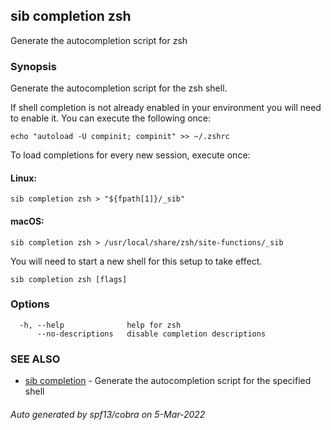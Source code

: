 ## sib completion zsh

Generate the autocompletion script for zsh

### Synopsis

Generate the autocompletion script for the zsh shell.

If shell completion is not already enabled in your environment you will need
to enable it.  You can execute the following once:

	echo "autoload -U compinit; compinit" >> ~/.zshrc

To load completions for every new session, execute once:

#### Linux:

	sib completion zsh > "${fpath[1]}/_sib"

#### macOS:

	sib completion zsh > /usr/local/share/zsh/site-functions/_sib

You will need to start a new shell for this setup to take effect.


```
sib completion zsh [flags]
```

### Options

```
  -h, --help              help for zsh
      --no-descriptions   disable completion descriptions
```

### SEE ALSO

* [sib completion](sib_completion.md)	 - Generate the autocompletion script for the specified shell

###### Auto generated by spf13/cobra on 5-Mar-2022
